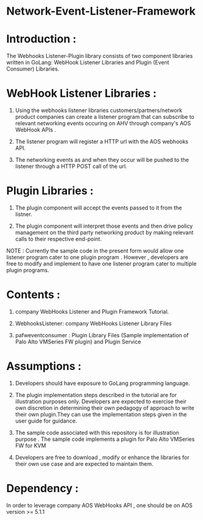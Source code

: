 # Network-Event-Listener-Framework

# Introduction : 

The Webhooks Listener-Plugin library consists of two component libraries written in GoLang: WebHook Listener Libraries and Plugin (Event Consumer) Libraries. 


# WebHook Listener Libraries :

1) Using the webhooks listener libraries customers/partners/network product companies can create a listener program that can subscribe to relevant networking events occuring on AHV through company's AOS WebHook APIs . 

2) The listener program will register a HTTP url with the AOS webhooks API.

3) The networking events as and when they occur  will be pushed to the listener through a HTTP POST call of the url.

# Plugin Libraries :

1) The plugin component will accept the events passed to it from the listner.

2) The plugin component will interpret those events and then drive policy management on the third party networking product by making relevant calls to their respective end-point.

NOTE : Currently the sample code in the present form would allow one listener program cater to one plugin program . However , developers are free to modify and implement to have one listener program cater to multiple plugin programs. 

# Contents :

1) company WebHooks Listener and Plugin Framework Tutorial.

2) WebhooksListener: company WebHooks Listener Library Files 

3) pafweventconsumer : Plugin Library Files (Sample implementation of Palo Alto VMSeries FW plugin) and Plugin Service


# Assumptions :

1) Developers should have exposure to GoLang programming language.

2) The plugin implementation steps described in the tutorial are for illustration purposes only. Developers are expected to exercise their own discretion in determining their own pedagogy of approach to write their own plugin.They can use the implementation steps given in the user guide for guidance.

3) The sample code associated with this repository is for illustration purpose . The sample code implements a plugin for Palo Alto VMSeries FW for KVM 

4) Developers are free to download , modify or enhance the libraries for their own use case and are expected to maintain them.


# Dependency :

In order to leverage company AOS WebHooks API , one should be on AOS version >= 5.1.1

